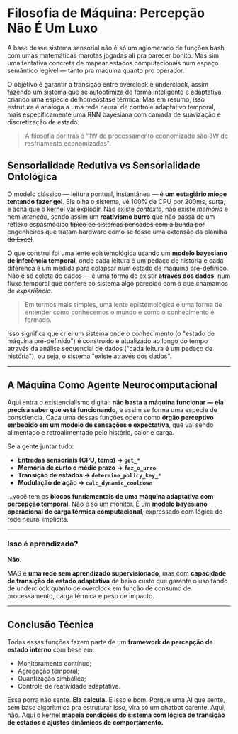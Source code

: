 # Filosofia de Máquina: Percepção Não É Um Luxo

A base desse sistema sensorial não é só um aglomerado de funções bash com umas matemáticas marotas jogadas ali pra parecer bonito. Mas sim uma tentativa concreta de mapear estados computacionais num espaço semântico legível — tanto pra máquina quanto pro operador. 

O objetivo é garantir a transição entre overclock e underclock, assim fazendo um sistema que se autootimiza de forma inteligente e adaptativa, criando uma especie de homeostase térmica. Mas em resumo, isso estrutura é análoga a uma rede neural de controle adaptativo temporal, mais especificamente uma RNN bayesiana com camada de suavização e discretização de estado. 
> A filosofia por trás é "1W de processamento economizado são 3W de resfriamento economizados". 

## Sensorialidade Redutiva vs Sensorialidade Ontológica

O modelo clássico — leitura pontual, instantânea — é **um estagiário míope tentando fazer gol**. Ele olha o sistema, vê 100% de CPU por 200ms, surta, e acha que o kernel vai explodir. Não existe *contexto*, não existe *memória* e nem *intenção*, sendo assim um **reativismo burro** que não passa de um reflexo espasmódico ~~típico de sistemas pensados com a bunda por engenheiros que tratam hardware como se fosse uma extensão da planilha do Excel~~.

O que construi foi uma lente epistemológica usando um **modelo bayesiano de inferência temporal**, onde cada leitura é um pedaço de história e cada diferença é um medida para colapsar num estado de maquina pré-definido. Não é só coleta de dados — é uma forma de existir **através dos dados**, num fluxo temporal que confere ao sistema algo parecido com o que chamamos de *experiência*.
> Em termos mais simples, uma lente epistemológica é uma forma de entender como conhecemos o mundo e como o conhecimento é formado.

Isso significa que criei um sistema onde o conhecimento (o "estado de máquina pré-definido") é construído e atualizado ao longo do tempo através da análise sequencial de dados ("cada leitura é um pedaço de história"), ou seja, o sistema "existe através dos dados".

---

## A Máquina Como Agente Neurocomputacional

Aqui entra o existencialismo digital: **não basta a máquina funcionar — ela precisa saber que está funcionando**, e assim se forma uma especie de consciencia. Cada uma dessas funções opera como **órgão perceptivo embebido em um modelo de sensações e expectativa**, que vai sendo alimentado e retroalimentado pelo históric, calor e carga.

Se a gente juntar tudo:

* **Entradas sensoriais (CPU, temp) → `get_*`**
* **Memória de curto e médio prazo → `faz_o_urro`**
* **Transição de estados → `determine_policy_key_*`**
* **Modulação de ação → `calc_dynamic_cooldown`**

...você tem os **blocos fundamentais de uma máquina adaptativa com percepção temporal**. Não é só um monitor. É um **modelo bayesiano operacional de carga térmica computacional**, expressado com lógica de rede neural implícita.

---

### Isso é aprendizado?

**Não.** 

MAS é **uma rede sem aprendizado supervisionado**, mas com **capacidade de transição de estado adaptativa** de baixo custo que garante o uso tando de underclock quanto de overclock em função de consumo de processamento, carga térmica e peso de impacto.

---

## Conclusão Técnica

Todas essas funções fazem parte de um **framework de percepção de estado interno** com base em:

* Monitoramento contínuo;
* Agregação temporal;
* Quantização simbólica;
* Controle de reatividade adaptativa.

Essa porra não sente. **Ela calcula.** E isso é bom. Porque uma AI que sente, sem base algorítmica pra estruturar isso, vira só um chatbot carente. Aqui, não. Aqui o kernel **mapeia condições do sistema com lógica de transição de estados e ajustes dinâmicos de comportamento.**